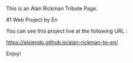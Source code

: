 This is an Alan Rickman Tribute Page.

#1 Web Project by En

You can see this project live at the following URL :

https://alsiendo.github.io/alan-rickman-tp-en/

Enjoy!

